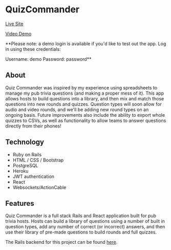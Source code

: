 # QuizCommander

[Live Site](https://quizcommander.netlify.com/)

[Video Demo](https://youtu.be/5yVXY5w83bE)

**Please note: a demo login is available if you'd like to test out the app. Log in using these credentials:

Username: demo
Password: password**

## About

Quiz Commander was inspired by my experience using spreadsheets to manage my pub trivia questions (and making a proper mess of it). This app allows hosts to build questions into a library, and then mix and match those questions into new rounds and quizzes. Question types will soon allow for audio and video rounds, and we'll be adding new round types on an ongoing basis. Future improvements also include the ability to export whole quizzes to CSVs, as well as functionality to allow teams to answer questions directly from their phones!

## Technology

- Ruby on Rails
- HTML / CSS / Bootstrap
- PostgreSQL
- Heroku
- JWT authentication
- React
- Websockets/ActionCable

## Features

Quiz Commander is a full stack Rails and React application built for pub trivia hosts. Hosts can build a library of questions using a number of built in question types, add any number of correct (or incorrect) answers, and then use their library of pre-made questions to build rounds and full quizzes.

The Rails backend for this project can be found [here](https://github.com/psan2/Quiz-Commander-Backend-Ruby).
